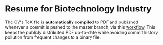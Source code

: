 # Resume for Biotechnology Industry

The CV's TeX file is **automatically compiled** to PDF and published whenever a commit is pushed to the master branch, via this [workflow](https://github.com/gboeing/cv/blob/master/.github/workflows/build.yml). This keeps the publicly distributed PDF up-to-date while avoiding commit history pollution from frequent changes to a binary file.
